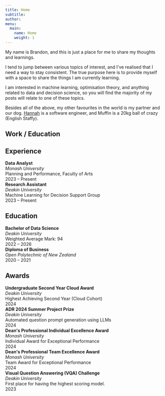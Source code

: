 ```yaml
---
title: Home
subtitle: 
author:
menu:
  main:
    name: Home
    weight: 1
---
```



My name is Brandon, and this is just a place for me to share my thoughts and learnings.

I tend to jump between various topics of interest, and I've realised that I need a way to stay consistent. The true purpose here is to provide myself with a space to share the things I am currently learning. 

I am interested in machine learning, optimisation theory, and anything related to data and decision science, so you will find the majority of my posts will relate to one of these topics.

Besides all of the above, my other favourites in the world is my partner and our dog. [Hannah](https://portfolio-dun-three-71.vercel.app/) is a software engineer, and Muffin is a 20kg ball of crazy (English Staffy).

## Work / Education

<div class="content-block">
  <div class="content-title">
    <h2>Experience</h2>
  </div>
  <div class="content-box">
    <div class="content-entry">
      <div>
        <strong>Data Analyst</strong><br>
        <em>Monash University</em><br>
        <div class="content-description">Planning and Performance, Faculty of Arts</div>
      </div>
      <div class="content-date">2023 – Present</div>
    </div>
    <div class="content-entry">
      <div>
        <strong>Research Assistant</strong><br>
        <em>Deakin University</em><br>
        <div class="content-description">Machine Learning for Decision Support Group</div>
      </div>
      <div class="content-date">2023 – Present</div>
    </div>
  </div>
</div>

<div class="content-block">
  <div class="content-title">
    <h2>Education</h2>
  </div>
  <div class="content-box">
    <div class="content-entry">
      <div>
        <strong>Bachelor of Data Science</strong><br>
        <em>Deakin University</em><br>
        <div class="content-description">Weighted Average Mark: 94</div>
      </div>
      <div class="content-date">2022 – 2026</div>
    </div>
    <div class="content-entry">
      <div>
        <strong>Diploma of Business</strong><br>
        <em>Open Polytechnic of New Zealand</em><br>
      </div>
      <div class="content-date">2020 – 2021</div>
    </div>
  </div>
</div>

<div class="content-block">
  <div class="content-title">
    <h2>Awards</h2>
  </div>
  <div class="content-box">
    <div class="content-entry">
      <div>
        <strong>Undergraduate Second Year Cloud Award</strong><br>
        <em>Deakin University</em><br>
        <div class="content-description">Highest Achieving Second Year (Cloud Cohort)</div>
      </div>
      <div class="content-date">2024</div>
    </div>
    <div class="content-entry">
      <div>
        <strong>ADR 2024 Summer Project Prize</strong><br>
        <em>Deakin University</em><br>
        <div class="content-description">Automated question prompt generation using LLMs</div>
      </div>
      <div class="content-date">2024</div>
    </div>
    <div class="content-entry">
      <div>
        <strong>Dean's Professional Individual Excellence Award</strong><br>
        <em>Monash University</em><br>
        <div class="content-description">Individual Award for Exceptional Performance</div>
      </div>
      <div class="content-date">2024</div>
    </div>
    <div class="content-entry">
      <div>
        <strong>Dean's Professional Team Excellence Award</strong><br>
        <em>Monash University</em><br>
        <div class="content-description">Team Award for Exceptional Performance</div>
      </div>
      <div class="content-date">2024</div>
    </div>
    <div class="content-entry">
      <div>
        <strong>Visual Question Answering (VQA) Challenge</strong><br>
        <em>Deakin University</em><br>
        <div class="content-description">First place for having the highest scoring model.</div>
      </div>
      <div class="content-date">2023</div>
    </div>
  </div>
</div>

